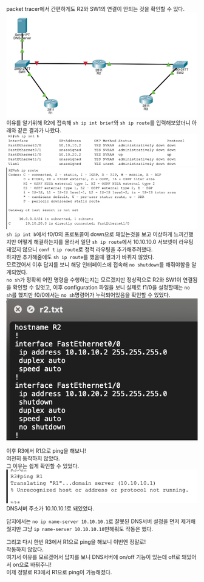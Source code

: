 packet tracer에서 간편하게도 R2와 SW1의 연결이 안되는 것을 확인할 수 있다.  
![](assg_topology.png)
이유를 알기위해 R2에 접속해 `sh ip int brief`와 `sh ip route`를 입력해보았더니 아래와 같은 결과가 나왔다.   
![](assg_1.png)
![](assg_2.png)
`sh ip int b`에서 f0/0의 프로토콜이 down으로 돼있는것을 보고 이상하게 느끼긴했지만 어떻게 해결하는지를 몰라서 일단 `sh ip route`에서 10.10.10.0 서브넷이 라우팅 돼있지 않으니 `conf t` `ip route`로 정적 라우팅을 추가해주려했다.  
하지만 추가해줌에도 `sh ip route`를 했을때 결과가 바뀌지 않았다.  
모르겠어서 이후 답지를 보니 해당 인터페이스에 접속해 `no shutdown`를 해줘야함을 알게되었다.  
`no sh`가 정확히 어떤 명령을 수행하는지는 모르겠지만 정상적으로 R2와 SW1이 연결됨을 확인할 수 있엇고, 이후 configuration 파일을 보니 실제로 f1/0을 설정할때는 `no sh`를 했지만 f0/0에서는 `no sh`명령어가 누락되어있음을 확인할 수 있었다.  
![](assg_3.png)

이후 R3에서 R1으로 ping을 해보니!  
여전히 동작하지 않았다.  
그 이유는 쉽게 확인할 수 있었다.  
![](assg_4.png)
DNS서버 주소가 10.10.10.1로 돼있었다.  

답지에서는 `no ip name-server 10.10.10.1`로 잘못된 DNS서버 설정을 먼저 제거해줬지만 그냥 `ip name-server 10.10.10.10`만해줘도 작동은 했다.

그리고 다시 한번 R3에서 R1으로 ping을 해보니 이번엔 정말로!  
작동하지 않았다.  
여기서 이유를 모르겠어서 답지를 보니 DNS서버에 on/off 기능이 있는데 off로 돼있어서 on으로 바꿔주니!  
이제 정말로 R3에서 R1으로 ping이 가능해졌다.  
